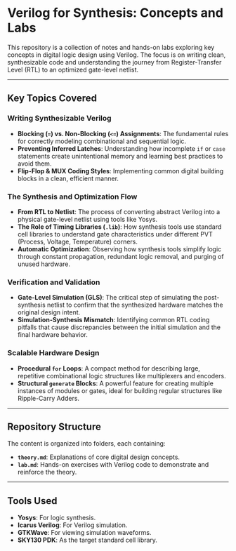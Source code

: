 # Verilog for Synthesis: Concepts and Labs

This repository is a collection of notes and hands-on labs exploring key concepts in digital logic design using Verilog. The focus is on writing clean, synthesizable code and understanding the journey from Register-Transfer Level (RTL) to an optimized gate-level netlist.

---
## Key Topics Covered

### Writing Synthesizable Verilog
* **Blocking (`=`) vs. Non-Blocking (`<=`) Assignments**: The fundamental rules for correctly modeling combinational and sequential logic.
* **Preventing Inferred Latches**: Understanding how incomplete `if` or `case` statements create unintentional memory and learning best practices to avoid them.
* **Flip-Flop & MUX Coding Styles**: Implementing common digital building blocks in a clean, efficient manner.

### The Synthesis and Optimization Flow
* **From RTL to Netlist**: The process of converting abstract Verilog into a physical gate-level netlist using tools like Yosys.
* **The Role of Timing Libraries (`.lib`)**: How synthesis tools use standard cell libraries to understand gate characteristics under different PVT (Process, Voltage, Temperature) corners.
* **Automatic Optimization**: Observing how synthesis tools simplify logic through constant propagation, redundant logic removal, and purging of unused hardware.

### Verification and Validation
* **Gate-Level Simulation (GLS)**: The critical step of simulating the post-synthesis netlist to confirm that the synthesized hardware matches the original design intent.
* **Simulation-Synthesis Mismatch**: Identifying common RTL coding pitfalls that cause discrepancies between the initial simulation and the final hardware behavior.

### Scalable Hardware Design
* **Procedural `for` Loops**: A compact method for describing large, repetitive combinational logic structures like multiplexers and encoders.
* **Structural `generate` Blocks**: A powerful feature for creating multiple instances of modules or gates, ideal for building regular structures like Ripple-Carry Adders.

---
## Repository Structure

The content is organized into folders, each containing:

* **`theory.md`**: Explanations of core digital design concepts.
* **`lab.md`**: Hands-on exercises with Verilog code to demonstrate and reinforce the theory.

---
## Tools Used

* **Yosys**: For logic synthesis.
* **Icarus Verilog**: For Verilog simulation.
* **GTKWave**: For viewing simulation waveforms.
* **SKY130 PDK**: As the target standard cell library.
